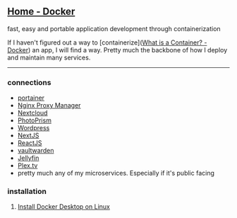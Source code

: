 ## [Home - Docker](https://www.docker.com/)
fast, easy and portable application development through containerization 

If I haven't figured out a way to [containerize]([What is a Container? - Docker](https://www.docker.com/resources/what-container/)) an app, I will find a way. Pretty much the backbone of how I deploy and maintain many services.    

---

### connections
- [portainer](portainer.md)
- [Nginx Proxy Manager](Nginx%20Proxy%20Manager.md)
- [Nextcloud](Nextcloud.md)
- [PhotoPrism](PhotoPrism.md)
- [Wordpress](Wordpress.md)
- [NextJS](NextJS.md)
- [ReactJS](ReactJS.md)
- [vaultwarden](vaultwarden.md)
- [Jellyfin](Jellyfin.md)
- [Plex.tv](Plex.tv.md)
- pretty much any of my microservices. Especially if it's public facing 

### installation
1. [Install Docker Desktop on Linux](https://docs.docker.com/desktop/install/linux-install/)
